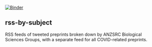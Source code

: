 [![Binder](https://mybinder.org/badge_logo.svg)](https://mybinder.org/v2/gh/front-matter/notebooks/tree/main/rss-by-subject)

## rss-by-subject

RSS feeds of tweeted preprints broken down by ANZSRC Biological Sciences Groups, with a separate feed for all COVID-related preprints.
